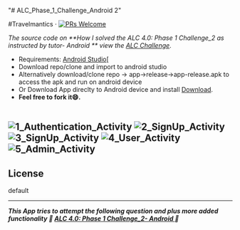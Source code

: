 "# ALC_Phase_1_Challenge_Android 2" 

#Travelmantics &middot; [![PRs Welcome](https://img.shields.io/badge/PRs-welcome-brightgreen.svg)](https://github.com/msal4/royal_news/compare?expand=1)

*The source code on **How I solved the ALC 4.0: Phase 1 Challenge_2 as instructed by tutor- Android
** view the [ALC Challenge](https://docs.google.com/document/d/1u2TzroDJj7dMz9KhH3hmYqoYE3SfwqpViB4EILQM_XI/preview)*.

* Requirements: [Android Studio](https://developer.android.com/studio/)[<br />
* Download repo/clone and import to android studio<br />
* Alternatively  download/clone repo -> app->release->app-release.apk to access the apk and run on android device
* Or Download App direclty to Android device and install [Download](https://drive.google.com/open?id=1fiY_CoAjGQDk_Ay4_-hGafEmesiLSpPR).
* **Feel free to fork it😄.**<br /><br />

![1_Authentication_Activity](https://user-images.githubusercontent.com/37632283/62490449-365ac400-b7c1-11e9-840c-18fa3bb7c390.jpeg)
![2_SignUp_Activity](https://user-images.githubusercontent.com/37632283/62490456-38bd1e00-b7c1-11e9-93f0-687b158e82f6.jpeg)
![3_SignUp_Activity](https://user-images.githubusercontent.com/37632283/62490459-3a86e180-b7c1-11e9-9fb8-8b037cd33d67.jpeg)
![4_User_Activity](https://user-images.githubusercontent.com/37632283/62490461-3bb80e80-b7c1-11e9-9225-ea8961b1232e.jpeg)
![5_Admin_Activity](https://user-images.githubusercontent.com/37632283/62490469-3e1a6880-b7c1-11e9-9a30-b93c818a2231.jpeg)
---


## License
default

---

***This App tries to attempt the following question and plus more added functionality 💙 [ALC 4.0: Phase 1 Challenge_2- Android
](https://docs.google.com/document/d/1u2TzroDJj7dMz9KhH3hmYqoYE3SfwqpViB4EILQM_XI/preview) 💙***

